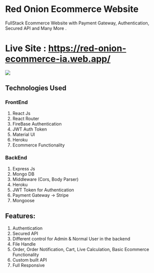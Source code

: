 # Red Onion Ecommerce Website
FullStack Ecommerce Website with Payment Gateway, Authentication, Secured API and Many More . 

# Live Site : https://red-onion-ecommerce-ia.web.app/

![](https://www.iftekharanam.me/wp-content/uploads/2020/03/2.png)

## Technologies Used

### FrontEnd

1. React Js
2. React Router
3. FireBase Authentication
4. JWT Auth Token 
4. Material UI
6. Heroku
7. Ecommerce Functionality

### BackEnd

1. Express Js
2. Mongo DB
3. Middleware (Cors, Body Parser)
4. Heroku
5. JWT Token for Authentication
6. Payment Gateway -> Stripe
7. Mongoose

## Features:

1. Authentication
2. Secured API
3. Different control for Admin & Normal User in the backend
4. File Handle
5. Order, Order Notification, Cart, Live Calculation, Basic Ecommerce Functionality
6. Custom built API
7. Full Responsive
